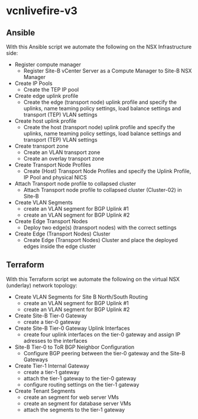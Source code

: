# vcnlivefire-v3

## Ansible

With this Ansible script we automate the following on the NSX Infrastructure side:

- Register compute manager
    - Register Site-B vCenter Server as a Compute Manager to Site-B NSX Manager
- Create IP Pools
    - Create the TEP IP pool
- Create edge uplink profile
    - Create the edge (transport node) uplink profile and specify the uplinks, name teaming policy settings, load balance settings and transport (TEP) VLAN settings
- Create host uplink profile
    - Create the host (transport node) uplink profile and specify the uplinks, name teaming policy settings, load balance settings and transport (TEP) VLAN settings
- Create transport zone
    - Create an VLAN transport zone
    - Create an overlay transport zone
- Create Transport Node Profiles
    - Create  (Host) Transport Node Profiles and specify the Uplink Profile, IP Pool and physical NICS
- Attach Transport node profile to collapsed cluster
    - Attach Transport node profile to collapsed cluster (Cluster-02) in Site-B
- Create VLAN Segments
    - create an VLAN segment for BGP Uplink #1
    - create an VLAN segment for BGP Uplink #2
- Create Edge Transport Nodes
    - Deploy two edge(s) (transport nodes) with the correct settings
- Create Edge (Transport Nodes) Cluster
    - Create Edge (Transport Nodes) Cluster and place the deployed edges inside the edge cluster

## Terraform

With this Terraform script we automate the following on the virtual NSX (underlay) network topology:

- Create VLAN Segments for Site B North/South Routing
    - create an VLAN segment for BGP Uplink #1
    - create an VLAN segment for BGP Uplink #2
- Create Site-B Tier-0 Gateway
    - create a tier-0 gateway
- Create Site-B Tier-0 Gateway Uplink Interfaces
    - create four uplink interfaces on the tier-0 gateway and assign IP adresses to the interfaces
- Site-B Tier-0 to ToR BGP Neighbor Configuration
    - Configure BGP peering between the tier-0 gateway and the Site-B Gateways
- Create Tier-1 Internal Gateway
    - create a tier-1 gateway
    - attach the tier-1 gateway to the tier-0 gateway
    - configure routing settings on the tier-1 gateway
- Create Tenant Segments
    - create an segment for web server VMs
    - create an segment for database server VMs
    - attach the segments to the tier-1 gateway
